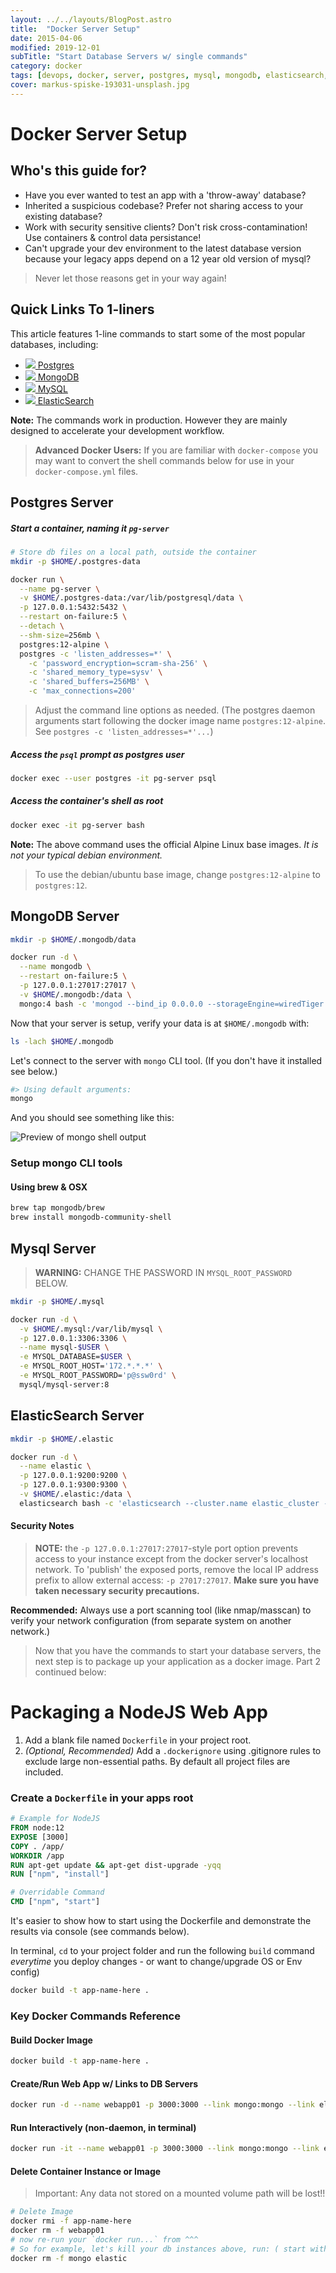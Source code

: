 ```yaml
---
layout: ../../layouts/BlogPost.astro
title:  "Docker Server Setup"
date: 2015-04-06
modified: 2019-12-01
subTitle: "Start Database Servers w/ single commands"
category: docker
tags: [devops, docker, server, postgres, mysql, mongodb, elasticsearch, setup, shell script]
cover: markus-spiske-193031-unsplash.jpg
---
```


# Docker Server Setup

## Who's this guide for?

- Have you ever wanted to test an app with a 'throw-away' database?
- Inherited a suspicious codebase? Prefer not sharing access to your existing database?
- Work with security sensitive clients? Don't risk cross-contamination! Use containers & control data persistance!
- Can't upgrade your dev environment to the latest database version because your legacy apps depend on a 12 year old version of mysql?

> Never let those reasons get in your way again!

## Quick Links To 1-liners

This article features 1-line commands to start some of the most popular databases, including:

<section class="font-lg">

- [<img src="./postgresql.svg" class="svg-icon"> Postgres](#postgres-server)
- [<img src="./mongodb.svg" class="svg-icon"> MongoDB](#mongodb-server)
- [<img src="./mysql.svg" class="svg-icon"> MySQL](#mysql-server)
- [<img src="./elastic.svg" class="svg-icon"> ElasticSearch](#elasticsearch-server)

</section>

**Note:** The commands work in production. However they are mainly designed to accelerate your development workflow.

> **Advanced Docker Users:** If you are familiar with `docker-compose` you may want to convert the shell commands below for use in your `docker-compose.yml` files.

## Postgres Server

##### Start a container, naming it `pg-server`

```sh
# Store db files on a local path, outside the container
mkdir -p $HOME/.postgres-data

docker run \
  --name pg-server \
  -v $HOME/.postgres-data:/var/lib/postgresql/data \
  -p 127.0.0.1:5432:5432 \
  --restart on-failure:5 \
  --detach \
  --shm-size=256mb \
  postgres:12-alpine \
  postgres -c 'listen_addresses=*' \
    -c 'password_encryption=scram-sha-256' \
    -c 'shared_memory_type=sysv' \
    -c 'shared_buffers=256MB' \
    -c 'max_connections=200'
```

> Adjust the command line options as needed. (The postgres daemon arguments start following the docker image name `postgres:12-alpine`. See `postgres -c 'listen_addresses=*'...`)

##### Access the `psql` prompt as postgres user

```sh
docker exec --user postgres -it pg-server psql
```

##### Access the container's shell as root

```sh
docker exec -it pg-server bash
```

**Note:** The above command uses the official Alpine Linux base images. _It is not your typical debian environment._

> To use the debian/ubuntu base image, change `postgres:12-alpine` to `postgres:12`.

## MongoDB Server

```sh
mkdir -p $HOME/.mongodb/data

docker run -d \
  --name mongodb \
  --restart on-failure:5 \
  -p 127.0.0.1:27017:27017 \
  -v $HOME/.mongodb:/data \
  mongo:4 bash -c 'mongod --bind_ip 0.0.0.0 --storageEngine=wiredTiger'
```

Now that your server is setup, verify your data is at `$HOME/.mongodb` with:

```sh
ls -lach $HOME/.mongodb
```

Let's connect to the server with `mongo` CLI tool. (If you don't have it installed see below.)

```sh
#> Using default arguments:
mongo
```

And you should see something like this:

![Preview of mongo shell output](mongo-shell-screenshot.png)

### Setup mongo CLI tools

#### Using brew & OSX

```sh
brew tap mongodb/brew
brew install mongodb-community-shell
```

## Mysql Server

> **WARNING:** CHANGE THE PASSWORD IN `MYSQL_ROOT_PASSWORD` BELOW.

```sh
mkdir -p $HOME/.mysql

docker run -d \
  -v $HOME/.mysql:/var/lib/mysql \
  -p 127.0.0.1:3306:3306 \
  --name mysql-$USER \
  -e MYSQL_DATABASE=$USER \
  -e MYSQL_ROOT_HOST='172.*.*.*' \
  -e MYSQL_ROOT_PASSWORD='p@ssw0rd' \
  mysql/mysql-server:8
```

## ElasticSearch Server

```sh
mkdir -p $HOME/.elastic

docker run -d \
  --name elastic \
  -p 127.0.0.1:9200:9200 \
  -p 127.0.0.1:9300:9300 \
  -v $HOME/.elastic:/data \
  elasticsearch bash -c 'elasticsearch --cluster.name elastic_cluster --node.name elastic01 --path.data /data/elastic-data --path.logs /data/elastic-logs '
```

#### Security Notes

> **NOTE:** the `-p 127.0.0.1:27017:27017`-style port option prevents access to your instance except from the docker server's localhost network.
> To 'publish' the exposed ports, remove the local IP address prefix to allow external access: `-p 27017:27017`. **Make sure you have taken necessary security precautions.**

**Recommended:** Always use a port scanning tool (like nmap/masscan) to verify your network configuration (from separate system on another network.)

> Now that you have the commands to start your database servers, the next step is to package up your application as a docker image. Part 2 continued below:

# Packaging a NodeJS Web App

1.  Add a blank file named `Dockerfile` in your project root.
1.  _(Optional, Recommended)_ Add a `.dockerignore` using .gitignore rules to exclude large non-essential paths. By default all project files are included.

### Create a `Dockerfile` in your apps root

```dockerfile
# Example for NodeJS
FROM node:12
EXPOSE [3000]
COPY . /app/
WORKDIR /app
RUN apt-get update && apt-get dist-upgrade -yqq
RUN ["npm", "install"]

# Overridable Command
CMD ["npm", "start"]
```

It's easier to show how to start using the Dockerfile and demonstrate the results via console (see commands below).

In terminal, `cd` to your project folder and run the following `build` command _everytime_ you deploy changes - or want to change/upgrade OS or Env config)

```sh
docker build -t app-name-here .
```

<!--
#### Docker Install

If you don't have Docker installed, use the following command to install on Linux or macOS:

```sh
curl -sSL https://get.docker.com/ | sh
``` -->

### Key Docker Commands Reference

#### Build Docker Image

```sh
docker build -t app-name-here .
```

#### Create/Run Web App w/ Links to DB Servers

```sh
docker run -d --name webapp01 -p 3000:3000 --link mongo:mongo --link elastic:elastic app-name-here
```

#### Run Interactively (non-daemon, in terminal)

```sh
docker run -it --name webapp01 -p 3000:3000 --link mongo:mongo --link elastic:elastic app-name-here bash
```

#### Delete Container Instance or Image

> Important: Any data not stored on a mounted volume path will be lost!!

```sh
# Delete Image
docker rmi -f app-name-here
docker rm -f webapp01
# now re-run your `docker run...` from ^^^
# So for example, let's kill your db instances above, run: ( start with something like `docker stop {mongo,elastic}` )
docker rm -f mongo elastic
```

<!--

## Optional Config & Monitoring Tools

```sh
# Debian/BSD Requirements / Updates + monitoring tools: atop & htop
apt-get update && apt-get install -y vim-nox git-core curl atop htop build-essential libssl-dev linux-image-amd64 linux-headers-amd64 sudo

# OSX, Debian & RHEL: Host OS Tuning
sysctl -w vm.max_map_count=262144

# Updates Profile init scripts before appending new scripts below
mkdir ~/backups
cp ~/.bash* ~/backups/

# Debian/BSD:  Append Shell Environment Shortcuts + XTERM Colors
curl -o- https://raw.githubusercontent.com/justsml/system-setup-tools/master/modules/vim-update.sh | bash

curl -sSL https://raw.githubusercontent.com/justsml/system-setup-tools/master/home-scripts/.bashrc >> ~/.bashrc
curl -sSL https://raw.githubusercontent.com/justsml/system-setup-tools/master/home-scripts/.bash_aliases >> ~/.bash_aliases

# Read into current shell (login steps already missed the aliases file)
source ~/.bashrc

# Docker pre reqs
# sudo apt-get install -y linux-image-virtual linux-image-extra-virtual
```

> Only for SELinux Enabled Systems

```sh
# SELinux fixes (optional)
# chcon -Rt svirt_sandbox_file_t /mongodb
# chcon -Rt svirt_sandbox_file_t /elastic
```

-->
